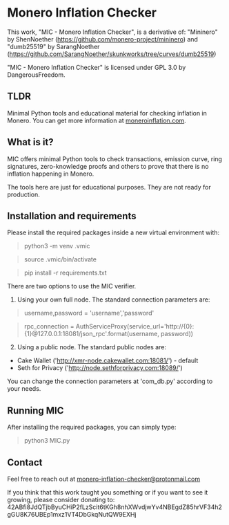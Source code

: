 # Monero Inflation Checker

This work, "MIC - Monero Inflation Checker", is a derivative of:
    "Mininero" by ShenNoether (https://github.com/monero-project/mininero) and
    "dumb25519" by SarangNoether (https://github.com/SarangNoether/skunkworks/tree/curves/dumb25519)

"MIC - Monero Inflation Checker" is licensed under GPL 3.0 by DangerousFreedom.

## TLDR

Minimal Python tools and educational material for checking inflation in Monero.
You can get more information at [moneroinflation.com](https://www.moneroinflation.com/).

## What is it?

MIC offers minimal Python tools to check transactions, emission curve, ring signatures, zero-knowledge proofs and others to prove that there is no inflation happening in Monero.

The tools here are just for educational purposes. They are not ready for production. 

## Installation and requirements

Please install the required packages inside a new virtual environment with:

> python3 -m venv .vmic

> source .vmic/bin/activate

> pip install -r requirements.txt

There are two options to use the MIC verifier.

1) Using your own full node. The standard connection parameters are:

> username,password = 'username','password'

> rpc_connection = AuthServiceProxy(service_url='http://{0}:{1}@127.0.0.1:18081/json_rpc'.format(username, password))

2) Using a public node. The standard public nodes are:
- Cake Wallet ('http://xmr-node.cakewallet.com:18081/') - default
- Seth for Privacy ('http://node.sethforprivacy.com:18089/')

You can change the connection parameters at 'com_db.py' according to your needs.

## Running MIC

After installing the required packages, you can simply type:

> python3 MIC.py

## Contact

Feel free to reach out at monero-inflation-checker@protonmail.com

If you think that this work taught you something or if you want to see it growing, please consider donating to: 
42ABfi8JdQTjbByuCHiP2fLzScit6tKGh8nhXWvdjwYv4NBEgdZ85hrVF34h2gGU8K76UBEp1mxz1VT4DbGkqNutQW9EXHj
